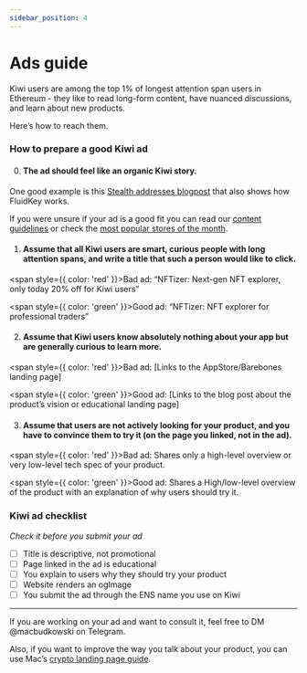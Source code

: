 ```yaml
---
sidebar_position: 4
---
```


# Ads guide

Kiwi users are among the top 1% of longest attention span users in Ethereum - they like to read long-form content, have nuanced discussions, and learn about new products.

Here’s how to reach them.

### How to prepare a good Kiwi ad

0. #### The ad should feel like an organic Kiwi story.

One good example is this <u>[Stealth addresses blogpost](https://news.kiwistand.com/stories?index=0x6752ea5222682b825ff704376caea24f51d1b1081a094b074518c154b04ee32217621237&t=1733839846710)</u> that also shows how FluidKey works.

If you were unsure if your ad is a good fit you can read our <u>[content guidelines](https://news.kiwistand.com/guidelines)</u> or check the <u>[most popular stores of the month](https://news.kiwistand.com/best?period=month)</u>.

1. #### Assume that all Kiwi users are smart, curious people with long attention spans, and write a title that such a person would like to click.

<span style={{ color: 'red' }}>Bad ad:</span>
“NFTizer: Next-gen NFT explorer, only today 20% off for Kiwi users”

<span style={{ color: 'green' }}>Good ad:</span>
“NFTizer: NFT explorer for professional traders”

2. #### Assume that Kiwi users know absolutely nothing about your app but are generally curious to learn more.

<span style={{ color: 'red' }}>Bad ad:</span>
[Links to the AppStore/Barebones landing page]

<span style={{ color: 'green' }}>Good ad:</span>
[Links to the blog post about the product’s vision or educational landing page]

3. #### Assume that users are not actively looking for your product, and you have to convince them to try it (on the page you linked, not in the ad).

<span style={{ color: 'red' }}>Bad ad:</span>
Shares only a high-level overview or very low-level tech spec of your product.

<span style={{ color: 'green' }}>Good ad:</span>
Shares a High/low-level overview of the product with an explanation of why users should try it.

### Kiwi ad checklist

_Check it before you submit your ad_

- [ ] Title is descriptive, not promotional
- [ ] Page linked in the ad is educational
- [ ] You explain to users why they should try your product
- [ ] Website renders an ogImage
- [ ] You submit the ad through the ENS name you use on Kiwi

---

If you are working on your ad and want to consult it, feel free to DM @macbudkowski on Telegram.

Also, if you want to improve the way you talk about your product, you can use Mac’s <u>[crypto landing page guide](https://macbudkowski.com/how-to-explain-web3-products/)</u>.
